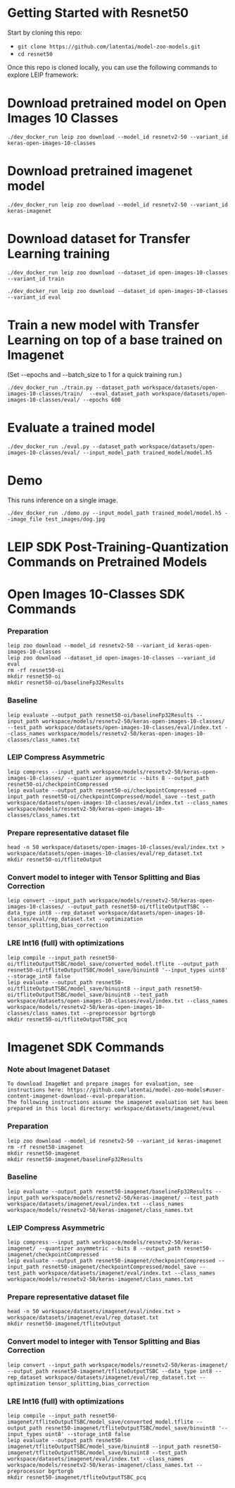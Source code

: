 # Getting Started with Resnet50

Start by cloning this repo:
* ```git clone https://github.com/latentai/model-zoo-models.git```
* ```cd resnet50```

Once this repo is cloned locally, you can use the following commands to explore LEIP framework:


# Download pretrained model on Open Images 10 Classes
```
./dev_docker_run leip zoo download --model_id resnetv2-50 --variant_id keras-open-images-10-classes
```
# Download pretrained imagenet model
```
./dev_docker_run leip zoo download --model_id resnetv2-50 --variant_id keras-imagenet
```
# Download dataset for Transfer Learning training
```
./dev_docker_run leip zoo download --dataset_id open-images-10-classes --variant_id train

./dev_docker_run leip zoo download --dataset_id open-images-10-classes --variant_id eval
```
# Train a new model with Transfer Learning on top of a base trained on Imagenet

(Set --epochs and --batch_size to 1 for a quick training run.)
```
./dev_docker_run ./train.py --dataset_path workspace/datasets/open-images-10-classes/train/  --eval_dataset_path workspace/datasets/open-images-10-classes/eval/ --epochs 600
```
# Evaluate a trained model
```
./dev_docker_run ./eval.py --dataset_path workspace/datasets/open-images-10-classes/eval/ --input_model_path trained_model/model.h5
```
# Demo

This runs inference on a single image.
```
./dev_docker_run ./demo.py --input_model_path trained_model/model.h5 --image_file test_images/dog.jpg
```

# LEIP SDK Post-Training-Quantization Commands on Pretrained Models

# Open Images 10-Classes SDK Commands
### Preparation
```
leip zoo download --model_id resnetv2-50 --variant_id keras-open-images-10-classes
leip zoo download --dataset_id open-images-10-classes --variant_id eval
rm -rf resnet50-oi
mkdir resnet50-oi
mkdir resnet50-oi/baselineFp32Results
```
### Baseline
```
leip evaluate --output_path resnet50-oi/baselineFp32Results --input_path workspace/models/resnetv2-50/keras-open-images-10-classes/ --test_path workspace/datasets/open-images-10-classes/eval/index.txt --class_names workspace/models/resnetv2-50/keras-open-images-10-classes/class_names.txt
```
### LEIP Compress Asymmetric
```
leip compress --input_path workspace/models/resnetv2-50/keras-open-images-10-classes/ --quantizer asymmetric --bits 8 --output_path resnet50-oi/checkpointCompressed
leip evaluate --output_path resnet50-oi/checkpointCompressed --input_path resnet50-oi/checkpointCompressed/model_save --test_path workspace/datasets/open-images-10-classes/eval/index.txt --class_names workspace/models/resnetv2-50/keras-open-images-10-classes/class_names.txt
```
### Prepare representative dataset file
```
head -n 50 workspace/datasets/open-images-10-classes/eval/index.txt > workspace/datasets/open-images-10-classes/eval/rep_dataset.txt
mkdir resnet50-oi/tfliteOutput
```
### Convert model to integer with Tensor Splitting and Bias Correction
```
leip convert --input_path workspace/models/resnetv2-50/keras-open-images-10-classes/ --output_path resnet50-oi/tfliteOutputTSBC --data_type int8 --rep_dataset workspace/datasets/open-images-10-classes/eval/rep_dataset.txt --optimization tensor_splitting,bias_correction
```
### LRE Int16 (full) with optimizations
```
leip compile --input_path resnet50-oi/tfliteOutputTSBC/model_save/converted_model.tflite --output_path resnet50-oi/tfliteOutputTSBC/model_save/binuint8 '--input_types uint8' --storage_int8 false
leip evaluate --output_path resnet50-oi/tfliteOutputTSBC/model_save/binuint8 --input_path resnet50-oi/tfliteOutputTSBC/model_save/binuint8 --test_path workspace/datasets/open-images-10-classes/eval/index.txt --class_names workspace/models/resnetv2-50/keras-open-images-10-classes/class_names.txt --preprocessor bgrtorgb
mkdir resnet50-oi/tfliteOutputTSBC_pcq
```
# Imagenet SDK Commands
### Note about Imagenet Dataset
```
To download ImageNet and prepare images for evaluation, see instructions here: https://github.com/latentai/model-zoo-models#user-content-imagenet-download--eval-preparation.
The following instructions assume the imagenet evaluation set has been prepared in this local directory: workspace/datasets/imagenet/eval
```
### Preparation
```
leip zoo download --model_id resnetv2-50 --variant_id keras-imagenet
rm -rf resnet50-imagenet
mkdir resnet50-imagenet
mkdir resnet50-imagenet/baselineFp32Results
```
### Baseline
```
leip evaluate --output_path resnet50-imagenet/baselineFp32Results --input_path workspace/models/resnetv2-50/keras-imagenet/ --test_path workspace/datasets/imagenet/eval/index.txt --class_names workspace/models/resnetv2-50/keras-imagenet/class_names.txt
```
### LEIP Compress Asymmetric
```
leip compress --input_path workspace/models/resnetv2-50/keras-imagenet/ --quantizer asymmetric --bits 8 --output_path resnet50-imagenet/checkpointCompressed
leip evaluate --output_path resnet50-imagenet/checkpointCompressed --input_path resnet50-imagenet/checkpointCompressed/model_save --test_path workspace/datasets/imagenet/eval/index.txt --class_names workspace/models/resnetv2-50/keras-imagenet/class_names.txt
```
### Prepare representative dataset file
```
head -n 50 workspace/datasets/imagenet/eval/index.txt > workspace/datasets/imagenet/eval/rep_dataset.txt
mkdir resnet50-imagenet/tfliteOutput
```
### Convert model to integer with Tensor Splitting and Bias Correction
```
leip convert --input_path workspace/models/resnetv2-50/keras-imagenet/ --output_path resnet50-imagenet/tfliteOutputTSBC --data_type int8 --rep_dataset workspace/datasets/imagenet/eval/rep_dataset.txt --optimization tensor_splitting,bias_correction
```
### LRE Int16 (full) with optimizations
```
leip compile --input_path resnet50-imagenet/tfliteOutputTSBC/model_save/converted_model.tflite --output_path resnet50-imagenet/tfliteOutputTSBC/model_save/binuint8 '--input_types uint8' --storage_int8 false
leip evaluate --output_path resnet50-imagenet/tfliteOutputTSBC/model_save/binuint8 --input_path resnet50-imagenet/tfliteOutputTSBC/model_save/binuint8 --test_path workspace/datasets/imagenet/eval/index.txt --class_names workspace/models/resnetv2-50/keras-imagenet/class_names.txt --preprocessor bgrtorgb
mkdir resnet50-imagenet/tfliteOutputTSBC_pcq
```

